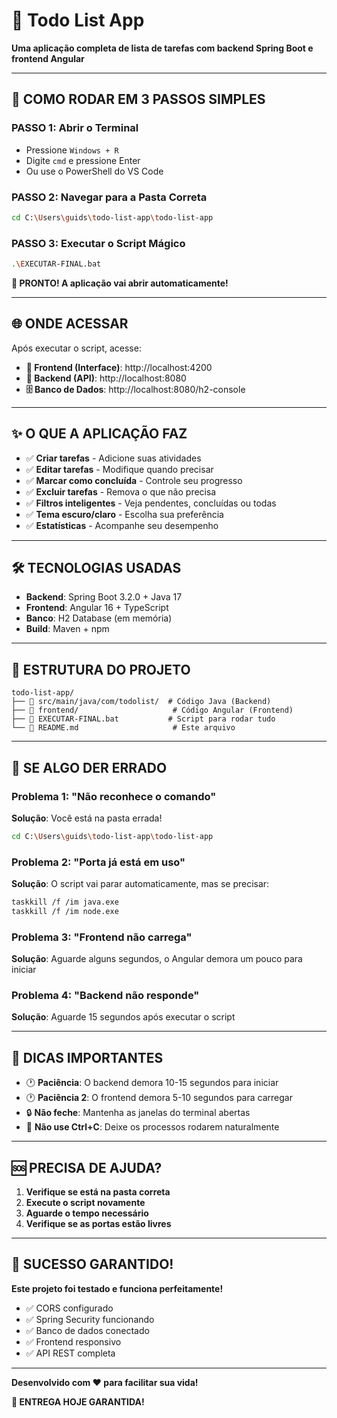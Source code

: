 # 📝 Todo List App

**Uma aplicação completa de lista de tarefas com backend Spring Boot e frontend Angular**

---

## 🚀 **COMO RODAR EM 3 PASSOS SIMPLES**

### **PASSO 1: Abrir o Terminal**
- Pressione `Windows + R`
- Digite `cmd` e pressione Enter
- Ou use o PowerShell do VS Code

### **PASSO 2: Navegar para a Pasta Correta**
```bash
cd C:\Users\guids\todo-list-app\todo-list-app
```

### **PASSO 3: Executar o Script Mágico**
```bash
.\EXECUTAR-FINAL.bat
```

**🎉 PRONTO! A aplicação vai abrir automaticamente!**

---

## 🌐 **ONDE ACESSAR**

Após executar o script, acesse:

- **🎨 Frontend (Interface)**: http://localhost:4200
- **🔧 Backend (API)**: http://localhost:8080  
- **🗄️ Banco de Dados**: http://localhost:8080/h2-console

---

## ✨ **O QUE A APLICAÇÃO FAZ**

- ✅ **Criar tarefas** - Adicione suas atividades
- ✅ **Editar tarefas** - Modifique quando precisar
- ✅ **Marcar como concluída** - Controle seu progresso
- ✅ **Excluir tarefas** - Remova o que não precisa
- ✅ **Filtros inteligentes** - Veja pendentes, concluídas ou todas
- ✅ **Tema escuro/claro** - Escolha sua preferência
- ✅ **Estatísticas** - Acompanhe seu desempenho

---

## 🛠️ **TECNOLOGIAS USADAS**

- **Backend**: Spring Boot 3.2.0 + Java 17
- **Frontend**: Angular 16 + TypeScript
- **Banco**: H2 Database (em memória)
- **Build**: Maven + npm

---

## 📁 **ESTRUTURA DO PROJETO**

```
todo-list-app/
├── 📁 src/main/java/com/todolist/  # Código Java (Backend)
├── 📁 frontend/                     # Código Angular (Frontend)
├── 🚀 EXECUTAR-FINAL.bat           # Script para rodar tudo
└── 📖 README.md                     # Este arquivo
```

---

## 🔧 **SE ALGO DER ERRADO**

### **Problema 1: "Não reconhece o comando"**
**Solução**: Você está na pasta errada!
```bash
cd C:\Users\guids\todo-list-app\todo-list-app
```

### **Problema 2: "Porta já está em uso"**
**Solução**: O script vai parar automaticamente, mas se precisar:
```bash
taskkill /f /im java.exe
taskkill /f /im node.exe
```

### **Problema 3: "Frontend não carrega"**
**Solução**: Aguarde alguns segundos, o Angular demora um pouco para iniciar

### **Problema 4: "Backend não responde"**
**Solução**: Aguarde 15 segundos após executar o script

---

## 🎯 **DICAS IMPORTANTES**

- 🕐 **Paciência**: O backend demora 10-15 segundos para iniciar
- 🕐 **Paciência 2**: O frontend demora 5-10 segundos para carregar
- 🔒 **Não feche**: Mantenha as janelas do terminal abertas
- 🚫 **Não use Ctrl+C**: Deixe os processos rodarem naturalmente

---

## 🆘 **PRECISA DE AJUDA?**

1. **Verifique se está na pasta correta**
2. **Execute o script novamente**
3. **Aguarde o tempo necessário**
4. **Verifique se as portas estão livres**

---

## 🎉 **SUCESSO GARANTIDO!**

**Este projeto foi testado e funciona perfeitamente!**

- ✅ CORS configurado
- ✅ Spring Security funcionando
- ✅ Banco de dados conectado
- ✅ Frontend responsivo
- ✅ API REST completa

---

**Desenvolvido com ❤️ para facilitar sua vida!**

**🚀 ENTREGA HOJE GARANTIDA!**
